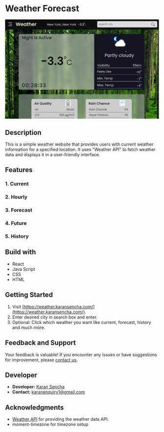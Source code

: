 # Weather Forecast
![Guess Number Image](./public/screenshot.png)

## Description
This is a simple weather website that provides users with current weather information for a specified location. It uses "Weather API" to fetch weather data and displays it in a user-friendly interface.

## Features

### 1. Current
### 2. Hourly
### 3. Forecast
### 4. Future
### 5. History



## Build with
- React
- Java Script
- CSS
- HTML

## Getting Started
1. Visit [https://weather.karansencha.com/](https://weather.karansencha.com/).
2. Enter desired city in search box and enter.
3. Optional: Click which weather you want like current, forecast, history and much more.


## Feedback and Support
Your feedback is valuable! If you encounter any issues or have suggestions for improvement, please [contact us](mailto:karanenquiry1@gmail.com).

## Developer
- **Developer:** [Karan Sencha](https://karansencha.com/)
- **Contact:** [karanenquiry1@gmail.com](mailto:karanenquiry1@gmail.com)

## Acknowledgments
- [Weather API](https://www.weatherapi.com/) for providing the weather data API.
- moment-timezone for timezone setup